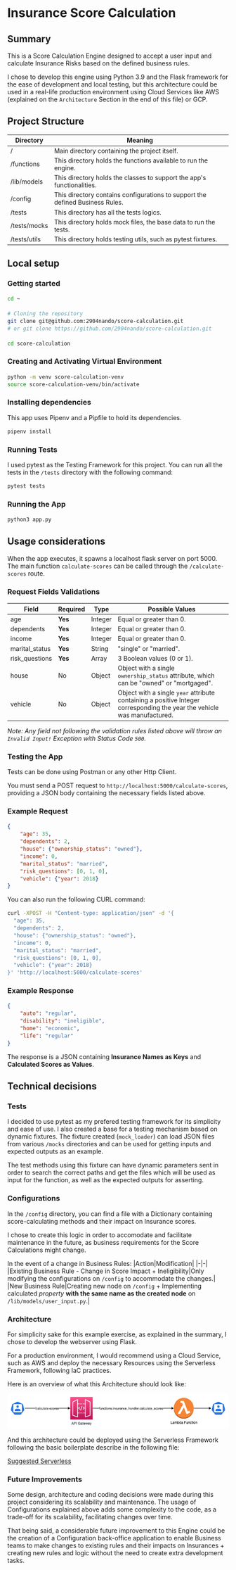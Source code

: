 # Insurance Score Calculation
## Summary
This is a Score Calculation Engine designed to accept a user input and calculate Insurance Risks based on the defined business rules.

I chose to develop this engine using Python 3.9 and the Flask framework for the ease of development and local testing, but this architecture could be used in a real-life production environment using Cloud Services like AWS (explained on the `Architecture` Section in the end of this file) or GCP.
## Project Structure
|Directory|Meaning|
|-|-|
|/|Main directory containing the project itself.|
|/functions|This directory holds the functions available to run the engine.|
|/lib/models|This directory holds the classes to support the app's functionalities.|
|/config|This directory contains configurations to support the defined Business Rules.|
|/tests|This directory has all the tests logics.|
|/tests/mocks|This directory holds mock files, the base data to run the tests.|
|/tests/utils|This directory holds testing utils, such as pytest fixtures.|
## Local setup
### Getting started
```sh
cd ~

# Cloning the repository
git clone git@github.com:2904nando/score-calculation.git
# or git clone https://github.com/2904nando/score-calculation.git

cd score-calculation
```
### Creating and Activating Virtual Environment
```sh
python -m venv score-calculation-venv
source score-calculation-venv/bin/activate
```
### Installing dependencies
This app uses Pipenv and a Pipfile to hold its dependencies.
```sh
pipenv install
```
### Running Tests
I used pytest as the Testing Framework for this project. You can run all the tests in the `/tests` directory with the following command:
```sh
pytest tests
```
### Running the App
```sh
python3 app.py
```
## Usage considerations
When the app executes, it spawns a localhost flask server on port 5000. The main function `calculate-scores` can be called through the `/calculate-scores` route.
### Request Fields Validations
|Field|Required|Type|Possible Values|
|-|-|-|-|
|age|**Yes**|Integer|Equal or greater than 0.|
|dependents|**Yes**|Integer|Equal or greater than 0.|
|income|**Yes**|Integer|Equal or greater than 0.|
|marital_status|**Yes**|String|"single" or "married".|
|risk_questions|**Yes**|Array|3 Boolean values (0 or 1).|
|house|No|Object|Object with a single `ownership_status` attribute, which can be "owned" or "mortgaged".|
|vehicle|No|Object|Object with a single `year` attribute containing a positive Integer corresponding the year the vehicle was manufactured.|

*Note: Any field not following the validation rules listed above will throw an `Invalid Input!` Exception with Status Code `500`.*
### Testing the App
Tests can be done using Postman or any other Http Client.

You must send a POST request to `http://localhost:5000/calculate-scores`, providing a JSON body containing the necessary fields listed above.
### Example Request
```JSON
{
    "age": 35,
    "dependents": 2,
    "house": {"ownership_status": "owned"},
    "income": 0,
    "marital_status": "married",
    "risk_questions": [0, 1, 0],
    "vehicle": {"year": 2018}
}
```
You can also run the following CURL command:
```sh
curl -XPOST -H "Content-type: application/json" -d '{
  "age": 35,
  "dependents": 2,
  "house": {"ownership_status": "owned"},
  "income": 0,
  "marital_status": "married",
  "risk_questions": [0, 1, 0],
  "vehicle": {"year": 2018}
}' 'http://localhost:5000/calculate-scores'
```
### Example Response
```JSON
{
    "auto": "regular",
    "disability": "ineligible",
    "home": "economic",
    "life": "regular"
}
```
The response is a JSON containing **Insurance Names as Keys** and **Calculated Scores as Values**.
## Technical decisions
### Tests
I decided to use pytest as my prefered testing framework for its simplicity and ease of use.
I also created a base for a testing mechanism based on dynamic fixtures. The fixture created (`mock_loader`) can load JSON files from various `/mocks` directories and can be used for getting inputs and expected outputs as an example.

The test methods using this fixture can have dynamic parameters sent in order to search the correct paths and get the files which will be used as input for the function, as well as the expected outputs for asserting.
### Configurations
In the `/config` directory, you can find a file with a Dictionary containing score-calculating methods and their impact on Insurance scores.

I chose to create this logic in order to accomodate and facilitate maintenance in the future, as business requirements for the Score Calculations might change.

In the event of a change in Business Rules:
|Action|Modification|
|-|-|
|Existing Business Rule - Change in Score Impact + Ineligibility|Only modifying the configurations on `/config` to accommodate the changes.|
|New Business Rule|Creating new node on `/config` + Implementing calculated *property* **with the same name as the created node** on `/lib/models/user_input.py`.|
### Architecture
For simplicity sake for this example exercise, as explained in the summary, I chose to develop the webserver using Flask.

For a production environment, I would recommend using a Cloud Service, such as AWS and deploy the necessary Resources using the Serverless Framework, following IaC practices.

Here is an overview of what this Architecture should look like:

![Suggested Architecture](improvements/suggested_architecture.png)

And this architecture could be deployed using the Serverless Framework following the basic boilerplate describe in the following file:

[Suggested Serverless](improvements/suggested_serverless.yml)

### Future Improvements
Some design, architecture and coding decisions were made during this project considering its scalability and maintenance. The usage of Configurations explained above adds some complexity to the code, as a trade-off for its scalability, facilitating changes over time.

That being said, a considerable future improvement to this Engine could be the creation of a Configuration back-office application to enable Business teams to make changes to existing rules and their impacts on Insurances + creating new rules and logic without the need to create extra development tasks.